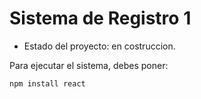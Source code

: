<h1>Sistema de Registro 1</h1>

- Estado del proyecto: en costruccion.

Para ejecutar el sistema, debes poner:

```npm install react```
